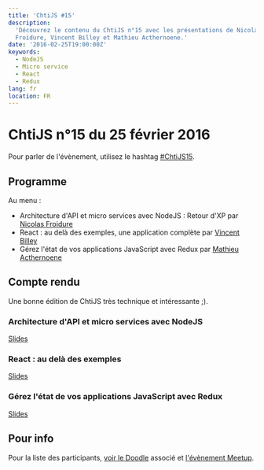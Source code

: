 ```yaml
---
title: 'ChtiJS #15'
description:
  'Découvrez le contenu du ChtiJS n°15 avec les présentations de Nicolas
  Froidure, Vincent Billey et Mathieu Acthernoene.'
date: '2016-02-25T19:00:00Z'
keywords:
  - NodeJS
  - Micro service
  - React
  - Redux
lang: fr
location: FR
---
```


# ChtiJS n°15 du 25 février 2016

Pour parler de l'évènement, utilisez le hashtag
[#ChtiJS15](https://twitter.com/search?q=%23ChtiJS15&src=hash).

## Programme

Au menu :

- Architecture d'API et micro services avec NodeJS : Retour d'XP par
  [Nicolas Froidure](https://twitter.com/nfroidure)
- React : au delà des exemples, une application complète par
  [Vincent Billey](https://twitter.com/Fenntasy)
- Gérez l'état de vos applications JavaScript avec Redux par
  [Mathieu Acthernoene](https://twitter.com/zoontek)

## Compte rendu

Une bonne édition de ChtiJS très technique et intéressante ;).

### Architecture d'API et micro services avec NodeJS

[Slides](http://slides.com/nfroidure/architecture_nodejs_web_services#/)

### React : au delà des exemples

[Slides](http://vincent.billey.me/talks/2016-02-25-react-beyond-examples/#/)

### Gérez l'état de vos applications JavaScript avec Redux

[Slides](http://slides.com/zoontek/redux#/)

## Pour info

Pour la liste des participants,
[voir le Doodle](doodle.com/poll/h9wdwbi3u4eqpmmm) associé et
[l'évènement Meetup](http://www.meetup.com/fr-FR/FranceJS/events/228129845/).
